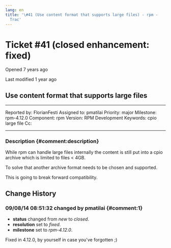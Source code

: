 ```yaml
---
lang: en
title: '\#41 (Use content format that supports large files) - rpm -
  Trac'
---
```


Ticket \#41 (closed enhancement: fixed)
=======================================

Opened 7 years ago

Last modified 1 year ago

Use content format that supports large files
--------------------------------------------

  -------------- ----------------- -------------- -----------------
  Reported by:   FlorianFesti      Assigned to:   pmatilai
  Priority:      major             Milestone:     rpm-4.12.0
  Component:     rpm               Version:       RPM Development
  Keywords:      cpio large file   Cc:            
                                                  
  -------------- ----------------- -------------- -----------------

### Description {#comment:description}

While rpm can handle large files internally the content is still put
into a cpio archive which is limited to files \< 4GB.

To solve that another archive format needs to be chosen and supported.

This is going to break forward compatibility.

Change History
--------------

### 09/08/14 08:51:32 changed by pmatilai {#comment:1}

-   **status** changed from *new* to *closed*.
-   **resolution** set to *fixed*.
-   **milestone** set to *rpm-4.12.0*.

Fixed in 4.12.0, by yourself in case you\'ve forgotten ;)
